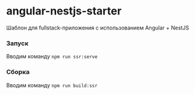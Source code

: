 # angular-nestjs-starter
Шаблон для fullstack-приложения с использованием Angular + NestJS

### Запуск
Вводим команду `npm run ssr:serve`

### Сборка
Вводим команду `npm run build:ssr`

